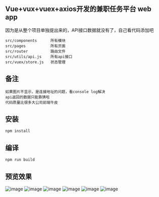 ## Vue+vux+vuex+axios开发的兼职任务平台 web app
因为是从整个项目单独提出来的，API接口数据就没有了，自己看代码添加吧

    src/components      所有模块
    src/pages           所有页面
    src/router          路由文件
    src/utils/api.js    所有api接口
    src/vuex/store.js   状态管理
    
## 备注
    如果图片不显示，是连接地址的问题，看console log解决
    api返回的数据只能靠猜啦
    代码质量比很多大公司前端牛皮
    
## 安装
    npm install
    
## 编译
    npm run build
    
## 预览效果

![image](demo/1.png)
![image](demo/2.png)
![image](demo/3.png)
![image](demo/5.png)
![image](demo/6.png)
![image](demo/7.png)
